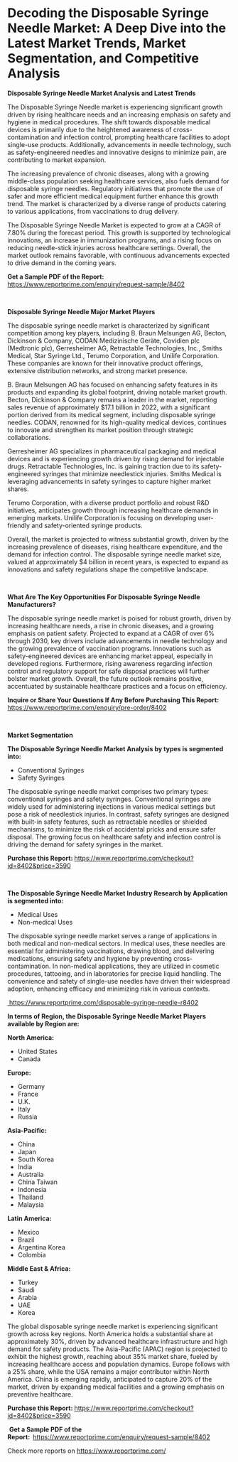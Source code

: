 <p><h1>Decoding the Disposable Syringe Needle Market: A Deep Dive into the Latest Market Trends, Market Segmentation, and Competitive Analysis</h1></p><p><strong>Disposable Syringe Needle Market Analysis and Latest Trends</strong></p>
<p><p>The Disposable Syringe Needle market is experiencing significant growth driven by rising healthcare needs and an increasing emphasis on safety and hygiene in medical procedures. The shift towards disposable medical devices is primarily due to the heightened awareness of cross-contamination and infection control, prompting healthcare facilities to adopt single-use products. Additionally, advancements in needle technology, such as safety-engineered needles and innovative designs to minimize pain, are contributing to market expansion.</p><p>The increasing prevalence of chronic diseases, along with a growing middle-class population seeking healthcare services, also fuels demand for disposable syringe needles. Regulatory initiatives that promote the use of safer and more efficient medical equipment further enhance this growth trend. The market is characterized by a diverse range of products catering to various applications, from vaccinations to drug delivery.</p><p>The Disposable Syringe Needle Market is expected to grow at a CAGR of 7.80% during the forecast period. This growth is supported by technological innovations, an increase in immunization programs, and a rising focus on reducing needle-stick injuries across healthcare settings. Overall, the market outlook remains favorable, with continuous advancements expected to drive demand in the coming years.</p></p>
<p><strong>Get a Sample PDF of the Report:&nbsp;</strong> <a href="https://www.reportprime.com/enquiry/request-sample/8402?utm_campaign=3289&utm_medium=2&utm_source=Github&utm_content=ia&utm_term=19032025&utm_id=disposable-syringe-needle">https://www.reportprime.com/enquiry/request-sample/8402</a></p>
<p>&nbsp;</p>
<p><strong>Disposable Syringe Needle Major Market Players</strong></p>
<p><p>The disposable syringe needle market is characterized by significant competition among key players, including B. Braun Melsungen AG, Becton, Dickinson & Company, CODAN Medizinische Geräte, Covidien plc (Medtronic plc), Gerresheimer AG, Retractable Technologies, Inc., Smiths Medical, Star Syringe Ltd., Terumo Corporation, and Unilife Corporation. These companies are known for their innovative product offerings, extensive distribution networks, and strong market presence.</p><p>B. Braun Melsungen AG has focused on enhancing safety features in its products and expanding its global footprint, driving notable market growth. Becton, Dickinson & Company remains a leader in the market, reporting sales revenue of approximately $17.1 billion in 2022, with a significant portion derived from its medical segment, including disposable syringe needles. CODAN, renowned for its high-quality medical devices, continues to innovate and strengthen its market position through strategic collaborations.</p><p>Gerresheimer AG specializes in pharmaceutical packaging and medical devices and is experiencing growth driven by rising demand for injectable drugs. Retractable Technologies, Inc. is gaining traction due to its safety-engineered syringes that minimize needlestick injuries. Smiths Medical is leveraging advancements in safety syringes to capture higher market shares.</p><p>Terumo Corporation, with a diverse product portfolio and robust R&D initiatives, anticipates growth through increasing healthcare demands in emerging markets. Unilife Corporation is focusing on developing user-friendly and safety-oriented syringe products.</p><p>Overall, the market is projected to witness substantial growth, driven by the increasing prevalence of diseases, rising healthcare expenditure, and the demand for infection control. The disposable syringe needle market size, valued at approximately $4 billion in recent years, is expected to expand as innovations and safety regulations shape the competitive landscape.</p></p>
<p>&nbsp;</p>
<p><strong>What Are The Key Opportunities For Disposable Syringe Needle Manufacturers?</strong></p>
<p><p>The disposable syringe needle market is poised for robust growth, driven by increasing healthcare needs, a rise in chronic diseases, and a growing emphasis on patient safety. Projected to expand at a CAGR of over 6% through 2030, key drivers include advancements in needle technology and the growing prevalence of vaccination programs. Innovations such as safety-engineered devices are enhancing market appeal, especially in developed regions. Furthermore, rising awareness regarding infection control and regulatory support for safe disposal practices will further bolster market growth. Overall, the future outlook remains positive, accentuated by sustainable healthcare practices and a focus on efficiency.</p></p>
<p><strong>Inquire or Share Your Questions If Any Before Purchasing This Report:</strong> <a href="https://www.reportprime.com/enquiry/pre-order/8402?utm_campaign=3289&utm_medium=2&utm_source=Github&utm_content=ia&utm_term=19032025&utm_id=disposable-syringe-needle">https://www.reportprime.com/enquiry/pre-order/8402</a></p>
<p>&nbsp;</p>
<p><strong>Market Segmentation</strong></p>
<p><strong>The Disposable Syringe Needle Market Analysis by types is segmented into:</strong></p>
<p><ul><li>Conventional Syringes</li><li>Safety Syringes</li></ul></p>
<p><p>The disposable syringe needle market comprises two primary types: conventional syringes and safety syringes. Conventional syringes are widely used for administering injections in various medical settings but pose a risk of needlestick injuries. In contrast, safety syringes are designed with built-in safety features, such as retractable needles or shielded mechanisms, to minimize the risk of accidental pricks and ensure safer disposal. The growing focus on healthcare safety and infection control is driving the demand for safety syringes in the market.</p></p>
<p><strong>Purchase this Report:&nbsp;</strong><a href="https://www.reportprime.com/checkout?id=8402&price=3590&utm_campaign=3289&utm_medium=2&utm_source=Github&utm_content=ia&utm_term=19032025&utm_id=disposable-syringe-needle">https://www.reportprime.com/checkout?id=8402&price=3590</a></p>
<p>&nbsp;</p>
<p><strong>The Disposable Syringe Needle Market Industry Research by Application is segmented into:</strong></p>
<p><ul><li>Medical Uses</li><li>Non-medical Uses</li></ul></p>
<p><p>The disposable syringe needle market serves a range of applications in both medical and non-medical sectors. In medical uses, these needles are essential for administering vaccinations, drawing blood, and delivering medications, ensuring safety and hygiene by preventing cross-contamination. In non-medical applications, they are utilized in cosmetic procedures, tattooing, and in laboratories for precise liquid handling. The convenience and safety of single-use needles have driven their widespread adoption, enhancing efficacy and minimizing risk in various contexts.</p></p>
<p><a href="https://www.reportprime.com/disposable-syringe-needle-r8402?utm_campaign=3289&utm_medium=2&utm_source=Github&utm_content=ia&utm_term=19032025&utm_id=disposable-syringe-needle">&nbsp;https://www.reportprime.com/disposable-syringe-needle-r8402</a></p>
<p><strong>In terms of Region, the Disposable Syringe Needle Market Players available by Region are:</strong></p>
<p>
    <p> <strong> North America: </strong>
        <ul>
            <li>United States</li>
            <li>Canada</li>
        </ul>
        </p> 
    <p> <strong> Europe: </strong>
        <ul>
            <li>Germany</li>
            <li>France</li>
            <li>U.K.</li>
            <li>Italy</li>
            <li>Russia</li>
        </ul>
        </p> 
    <p> <strong> Asia-Pacific: </strong>
        <ul>
            <li>China</li>
            <li>Japan</li>
            <li>South Korea</li>
            <li>India</li>
            <li>Australia</li>
            <li>China Taiwan</li>
            <li>Indonesia</li>
            <li>Thailand</li>
            <li>Malaysia</li>
        </ul>
        </p> 
    <p> <strong> Latin America: </strong>
        <ul>
            <li>Mexico</li>
            <li>Brazil</li>
            <li>Argentina Korea</li>
            <li>Colombia</li>
        </ul>
        </p> 
    <p> <strong> Middle East & Africa: </strong>
        <ul>
            <li>Turkey</li>
            <li>Saudi</li>
            <li>Arabia</li>
            <li>UAE</li>
            <li>Korea</li>
        </ul>
    </p>
    </p>
<p><p>The global disposable syringe needle market is experiencing significant growth across key regions. North America holds a substantial share at approximately 30%, driven by advanced healthcare infrastructure and high demand for safety products. The Asia-Pacific (APAC) region is projected to exhibit the highest growth, reaching about 35% market share, fueled by increasing healthcare access and population dynamics. Europe follows with a 25% share, while the USA remains a major contributor within North America. China is emerging rapidly, anticipated to capture 20% of the market, driven by expanding medical facilities and a growing emphasis on preventive healthcare.</p></p>
<p><strong>Purchase this Report: </strong><a href="https://www.reportprime.com/checkout?id=8402&price=3590&utm_campaign=3289&utm_medium=2&utm_source=Github&utm_content=ia&utm_term=19032025&utm_id=disposable-syringe-needle">https://www.reportprime.com/checkout?id=8402&price=3590</a></p>
<p>&nbsp;<strong>Get a Sample PDF of the Report:&nbsp;&nbsp;</strong><a href="https://www.reportprime.com/enquiry/request-sample/8402?utm_campaign=3289&utm_medium=2&utm_source=Github&utm_content=ia&utm_term=19032025&utm_id=disposable-syringe-needle">https://www.reportprime.com/enquiry/request-sample/8402</a></p>
<p><strong></strong></p>
<p>Check more reports on <a href="https://www.reportprime.com/?utm_campaign=3289&utm_medium=2&utm_source=Github&utm_content=ia&utm_term=19032025&utm_id=disposable-syringe-needle">https://www.reportprime.com/</a></p>
